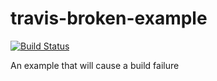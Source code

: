 # travis-broken-example
[![Build Status](https://travis-ci.org/GRomR1/travis-broken-example.svg?branch=master)](https://travis-ci.org/GRomR1/travis-broken-example)

An example that will cause a build failure
